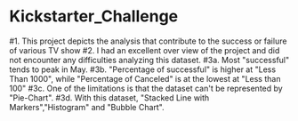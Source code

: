 # Kickstarter_Challenge
#1. This project depicts the analysis that contribute to the success or failure of various TV show
#2. I had an excellent over view of the project and did not encounter any difficulties analyzing this dataset.
#3a. Most "successful" tends to peak in May.
#3b. "Percentage of successful" is higher at "Less Than 1000", while "Percentage of Canceled" is at the lowest at "Less than 100"
#3c. One of the limitations is that the dataset can't be represented by "Pie-Chart".
#3d. With this dataset, "Stacked Line with Markers","Histogram" and "Bubble Chart".
